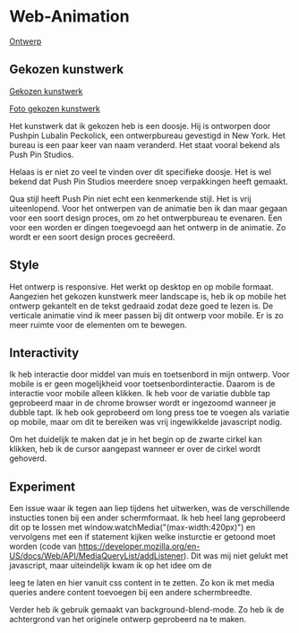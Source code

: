 # Web-Animation

[Ontwerp](https://basvandenbrink98.github.io/Web-Animatie/)

## Gekozen kunstwerk
[Gekozen kunstwerk](https://designarchives.aiga.org/#/entries/Nitespots/_/detail/relevance/asc/0/7/12360/nitespots/1)

[Foto gekozen kunstwerk](https://github.com/BasvandenBrink98/Web-Animatie/blob/master/img/gekozen_kunstwerk.jpg)

Het kunstwerk dat ik gekozen heb is een doosje. Hij is ontworpen door Pushpin Lubalin Peckolick, een ontwerpbureau gevestigd in New York. Het bureau is een paar keer van naam veranderd. Het staat vooral bekend als Push Pin Studios.

Helaas is er niet zo veel te vinden over dit specifieke doosje. Het is wel bekend dat Push Pin Studios meerdere snoep verpakkingen heeft gemaakt.

Qua stijl heeft Push Pin niet echt een kenmerkende stijl. Het is vrij uiteenlopend. Voor het ontwerpen van de animatie ben ik dan maar gegaan voor een soort design proces, om zo het ontwerpbureau te evenaren. Een voor een worden er dingen toegevoegd aan het ontwerp in de animatie. Zo wordt er een soort design proces gecreëerd.

## Style
Het ontwerp is responsive. Het werkt op desktop en op mobile formaat. Aangezien het gekozen kunstwerk meer landscape is, heb ik op mobile het ontwerp gekantelt en de tekst gedraaid zodat deze goed te lezen is. De verticale animatie vind ik meer passen bij dit ontwerp voor mobile. Er is zo meer ruimte voor de elementen om te bewegen.

## Interactivity
Ik heb interactie door middel van muis en toetsenbord in mijn ontwerp. Voor mobile is er geen mogelijkheid voor toetsenbordinteractie. Daarom is de interactie voor mobile alleen klikken. Ik heb voor de variatie dubble tap geprobeerd maar in de chrome browser wordt er ingezoomd wanneer je dubble tapt. Ik heb ook geprobeerd om long press toe te voegen als variatie op mobile, maar om dit te bereiken was vrij ingewikkelde javascript nodig.

Om het duidelijk te maken dat je in het begin op de zwarte cirkel kan klikken, heb ik de cursor aangepast wanneer er over de cirkel wordt gehoverd.

## Experiment
Een issue waar ik tegen aan liep tijdens het uitwerken, was de verschillende instucties tonen bij een ander schermformaat. Ik heb heel lang geprobeerd dit op te lossen met window.watchMedia("(max-width:420px)") en vervolgens met een if statement kijken welke insturctie er getoond moet worden (code van https://developer.mozilla.org/en-US/docs/Web/API/MediaQueryList/addListener). Dit was mij niet gelukt met javascript, maar uiteindelijk kwam ik op het idee om de <p></p> leeg te laten en hier vanuit css content in te zetten. Zo kon ik met media queries andere content toevoegen bij een andere schermbreedte.

Verder heb ik gebruik gemaakt van background-blend-mode. Zo heb ik de achtergrond van het originele ontwerp geprobeerd na te maken.
